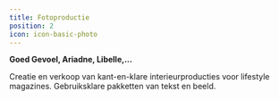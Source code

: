 ```yaml
---
title: Fotoproductie
position: 2
icon: icon-basic-photo
---
```


**Goed Gevoel, Ariadne, Libelle,...**

Creatie en verkoop van kant-en-klare interieurproducties voor lifestyle magazines. Gebruiksklare pakketten van tekst en beeld.